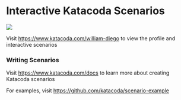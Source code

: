 # Interactive Katacoda Scenarios

[![](http://shields.katacoda.com/katacoda/william-diego/count.svg)](https://www.katacoda.com/william-diego "Get your profile on Katacoda.com")

Visit https://www.katacoda.com/william-diego to view the profile and interactive scenarios

### Writing Scenarios
Visit https://www.katacoda.com/docs to learn more about creating Katacoda scenarios

For examples, visit https://github.com/katacoda/scenario-example
